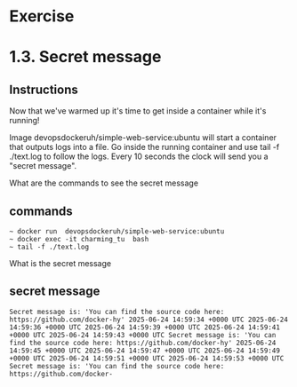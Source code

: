 # Exercise
# 1.3. Secret message
## Instructions
Now that we've warmed up it's time to get inside a container while it's running!

Image devopsdockeruh/simple-web-service:ubuntu will start a container that outputs logs into a file. Go inside the running container and use tail -f ./text.log to follow the logs. Every 10 seconds the clock will send you a "secret message".

What are the commands to see the secret message

## commands

```
~ docker run  devopsdockeruh/simple-web-service:ubuntu 
~ docker exec -it charming_tu  bash
~ tail -f ./text.log
```
What is the secret message

## secret message
```
Secret message is: 'You can find the source code here: https://github.com/docker-hy' 2025-06-24 14:59:34 +0000 UTC 2025-06-24 14:59:36 +0000 UTC 2025-06-24 14:59:39 +0000 UTC 2025-06-24 14:59:41 +0000 UTC 2025-06-24 14:59:43 +0000 UTC Secret message is: 'You can find the source code here: https://github.com/docker-hy' 2025-06-24 14:59:45 +0000 UTC 2025-06-24 14:59:47 +0000 UTC 2025-06-24 14:59:49 +0000 UTC 2025-06-24 14:59:51 +0000 UTC 2025-06-24 14:59:53 +0000 UTC Secret message is: 'You can find the source code here: https://github.com/docker-
```
